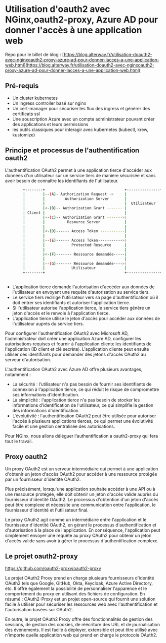 # Utilisation d'oauth2 avec NGinx,oauth2-proxy, Azure AD pour donner l'accès à une application web


Repo pour le billet de blog : [https://blog.alterway.fr/utilisation-doauth2-avec-nginxoauth2-proxy-azure-ad-pour-donner-lacces-a-une-application-web.html](https://blog.alterway.fr/utilisation-doauth2-avec-nginxoauth2-proxy-azure-ad-pour-donner-lacces-a-une-application-web.html)


## Pré-requis

- Un cluster kubernetes
- Un ingress controller basé sur nginx
- Un cert-manager pour sécuriser les flux des ingress et générer des certificats ssl
- Une souscription Azure avec un compte administrateur pouvant créer des applications et leurs permissions
- les outils classiques pour interagir avec kubernetes (kubectl, krew, kustomize)

## Principe et processus de l'authentification oauth2

L'authentification OAuth2 permet à une application tierce d'accéder aux données d'un utilisateur sur un service tiers de manière sécurisée et sans avoir besoin de connaître les identifiants de l'utilisateur.

```bash
        +--------+                                    +---------------+
        |        |--(A)- Authorization Request ->     |               |
        |        |         Authorization Server       |               |
        |        |                                    |  Utilisateur  |
        |        |<-(B)-- Authorization Grant ------- |               |
        | Client |                                    |               |
        |        |--(C)-- Authorization Grant ------->|               |
        |        |          Resource Server           |               |
        |        |                                    |               |
        |        |<-(D)------ Access Token -----------|               |
        |        |                                    |               |
        |        |--(E)------ Access Token----------->|               |
        |        |            Protected Resource      |               |
        |        |                                    |               |
        |        |<-(F)------- Ressource demandée-----|               |
        |        |                                    |               |
        |        |--(G)------- Ressource demandée---->|               |
        |        |            Utilisateur             |               |
        +--------+                                    +---------------+
        

```


- L'application tierce demande l'autorisation d'accéder aux données de l'utilisateur en envoyant une requête d'autorisation au service tiers.
- Le service tiers redirige l'utilisateur vers sa page d'authentification où il doit entrer ses identifiants et autoriser l'application tierce.
- Si l'utilisateur autorise l'application tierce, le service tiers génère un jeton d'accès et le renvoie à l'application tierce.
- L'application tierce utilise le jeton d'accès pour accéder aux données de l'utilisateur auprès du service tiers.


Pour configurer l'authentification OAuth2 avec Microsoft AD, l'administrateur doit créer une application Azure AD, configurer les autorisations requises et fournir à l'application cliente les identifiants de l'application (ID client et clé secrète). L'application cliente peut ensuite utiliser ces identifiants pour demander des jetons d'accès OAuth2 au serveur d'autorisation.


L'authentification OAuth2 avec Azure AD offre plusieurs avantages, notamment :

- La sécurité : l'utilisateur n'a pas besoin de fournir ses identifiants de connexion à l'application tierce, ce qui réduit le risque de compromettre ses informations d'identification.
- La simplicité : l'application tierce n'a pas besoin de stocker les informations d'identification de l'utilisateur, ce qui simplifie la gestion des informations d'identification.
- L'évolutivité : l'authentification OAuth2 peut être utilisée pour autoriser l'accès à plusieurs applications tierces, ce qui permet une évolutivité facile et une gestion centralisée des autorisations.


Pour NGinx, nous allons déléguer l'authentification  a oauth2-proxy qui fera tout le travail.


## Proxy oauth2

Un proxy OAuth2 est un serveur intermédiaire qui permet à une application d'obtenir un jeton d'accès OAuth2 pour accéder à une ressource protégée par un fournisseur d'identité OAuth2.

Plus précisément, lorsqu'une application souhaite accéder à une API ou à une ressource protégée, elle doit obtenir un jeton d'accès valide auprès du fournisseur d'identité OAuth2. Le processus d'obtention d'un jeton d'accès peut être complexe et nécessite une communication entre l'application, le fournisseur d'identité et l'utilisateur final.

Le proxy OAuth2 agit comme un intermédiaire entre l'application et le fournisseur d'identité OAuth2, en gérant le processus d'authentification et d'autorisation à la place de l'application. En conséquence, l'application peut simplement envoyer une requête au proxy OAuth2 pour obtenir un jeton d'accès valide sans avoir à gérer le processus d'authentification complexe.


## Le projet oauth2-proxy

https://github.com/oauth2-proxy/oauth2-proxy

Le projet OAuth2 Proxy prend en charge plusieurs fournisseurs d'identité OAuth2 tels que Google, GitHub, Okta, Keycloak, Azure Active Directory, etc. Il offre également la possibilité de personnaliser l'apparence et le comportement du proxy en utilisant des fichiers de configuration. 
En résumé : OAuth2-Proxy est un projet open-source qui fournit une solution facile à utiliser pour sécuriser les ressources web avec l'authentification et l'autorisation basées sur OAuth2.

En outre, le projet OAuth2 Proxy offre des fonctionnalités de gestion des sessions, de gestion des cookies, de réécriture des URL et de journalisation des événements. Il est facile à déployer, extensible et peut être utilisé avec n'importe quelle application web qui prend en charge le protocole OAuth2.

